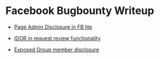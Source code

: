 # Facebook Bugbounty Writeup

- [ Page Admin Disclosure in FB lite ](https://medium.com/@Kntjrld/not-valid-bug-that-leads-to-us-a-multiple-valid-report-in-facebook-25a3fb8cb51)

- [ IDOR in request review functionality](https://bugreader.com/jubabaghdad@request-review-on-behalf-of-other-pages-no-role-in-the-page-in-account-quality-261)

- [ Exposed Group member disclosure ](https://medium.com/@muhammadsholikhin/facebook-vulnerability-expose-group-member-3000-cca809a53f6b)

